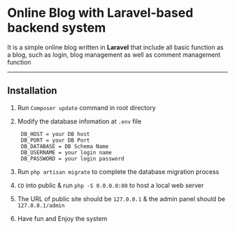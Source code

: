 # Online Blog with Laravel-based backend system
It is a simple online blog written in **Laravel** that include all basic function as a blog, such as login, blog management as well as comment management function

---

## Installation
1. Run ``` Composer update ``` command in root directory
2. Modify the database infomation at ```.env``` file

        DB_HOST = your DB host
        DB_PORT = your DB Port
        DB_DATABASE = DB Schema Name
        DB_USERNAME = your login name
        DB_PASSWORD = your login password

3. Run ``` php artisan migrate ``` to complete the database migration process
4. ```CD``` into public & run ```php -S 0.0.0.0:80``` to host a local web server
5. The URL of public site should be ```127.0.0.1``` & the admin panel should be ```127.0.0.1/admin```
6. Have fun and Enjoy the system

